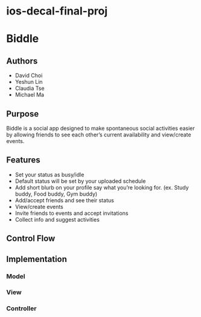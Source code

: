 # ios-decal-final-proj

# Biddle #

## Authors ##
* David Choi
* Yeshun Lin
* Claudia Tse
* Michael Ma

## Purpose ##
Biddle is a social app designed to make spontaneous social activities easier by allowing friends to see each other’s current availability and view/create events.

## Features ##
* Set your status as busy/idle
* Default status will be set by your uploaded schedule
* Add short blurb on your profile say what you’re looking for. (ex. Study buddy, Food buddy, Gym buddy)
* Add/accept friends and see their status
* View/create events
* Invite friends to events and accept invitations
* Collect info and suggest activities

## Control Flow ##

## Implementation ##

### Model ###

### View ###

### Controller ###




